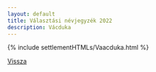 ```yaml
---
layout: default
title: Választási névjegyzék 2022
description: Vácduka
---
```


{% include settlementHTMLs/Vaacduka.html %}

[Vissza](../)